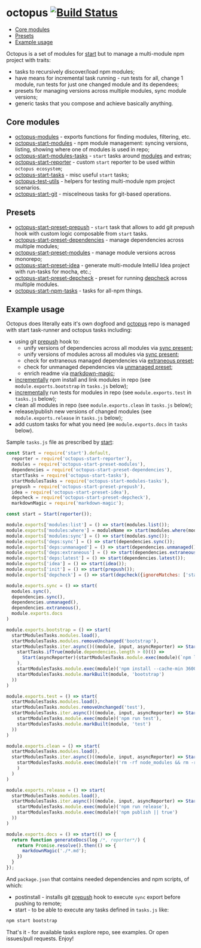 # octopus [![Build Status](https://img.shields.io/travis/wix/octopus/master.svg?label=build%20status)](https://travis-ci.org/wix/octopus)

<!-- ⛔️ AUTO-GENERATED-CONTENT:START (TOC) -->
- [Core modules](#core-modules)
- [Presets](#presets)
- [Example usage](#example-usage)
<!-- ⛔️ AUTO-GENERATED-CONTENT:START (TOC) -->
<!-- ⛔️ AUTO-GENERATED-CONTENT:END -->

Octopus is a set of modules for [start](https://github.com/start-runner/start) but to manage a multi-module npm project with traits:
 - tasks to recursively discover/load npm modules;
 - have means for incremental task running - run tests for all, change 1 module, run tests for just one changed module and its dependees;
 - presets for managing versions across multiple modules, sync module versions;
 - generic tasks that you compose and achieve basically anything.

## Core modules

 - [octopus-modules](modules) - exports functions for finding modules, filtering, etc.
 - [octopus-start-modules](start-modules) - npm module management: syncing versions, listing, showing where one of modules is used in repo;
 - [octopus-start-modules-tasks](start-modules-tasks) - `start` tasks around [modules](modules) and extras;
 - [octopus-start-reporter](start-reporter) - custom `start` reporter to be used within `octopus ecosystem`;
 - [octopus-start-tasks](start-tasks) - misc useful `start` tasks;
 - [octopus-test-utils](test-utils) - helpers for testing multi-module npm project scenarios. 
 - [octopus-start-git](startgit) - miscelneous tasks for git-based operations. 

## Presets

 - [octopus-start-preset-prepush](start-preset-prepush) - `start` task that allows to add git prepush hook with custom logic composable from `start` tasks.
 - [octopus-start-preset-dependencies](start-preset-dependencies) - manage dependencies across multiple modules;
 - [octopus-start-preset-modules](start-preset-modules) - manage module versions across monorepo;
 - [octopus-start-preset-idea](start-preset-idea) - generate multi-module IntelliJ Idea project with run-tasks for mocha, etc.; 
 - [octopus-start-preset-depcheck](start-preset-depcheck) - preset for running [depcheck](https://github.com/depcheck/depcheck) across multiple modules.
 - [octopus-start-npm-tasks](start-npm-tasks) - tasks for all-npm things. 

## Example usage

Octopus does literally eats it's own dogfood and [octopus](.) repo is managed with start task-runner and octopus tasks including:
 - using git [prepush](start-preset-prepush#usage) hook to:
   - unify versions of dependencies across all modules via [sync present](start-preset-dependencies#sync);
   - unify versions of modules across all modules via [sync present](start-preset-modules#sync);
   - check for extraneous managed dependencies via [extraneous preset](start-preset-dependencies#extraneous);
   - check for unmanaged dependencies via [unmanaged preset](start-preset-dependencies#unmanaged);
   - enrich readme via [markdown-magic](https://www.npmjs.com/package/markdown-magic);
 - [incrementally](start-modules-tasks#modulesremoveunchangedlabel--default) npm install and link modules in repo (see `module.exports.bootstrap` in `tasks.js` below);
 - [incrementally](start-modules-tasks#modulesremoveunchangedlabel--default) run tests for modules in repo (see `module.exports.test` in `tasks.js` below);
 - clean all modules in repo (see `module.exports.clean` in `tasks.js` below);
 - release/publish new versions of changed modules (see `module.exports.release` in `tasks.js` below);
 - add custom tasks for what you need (ee `module.exports.docs` in `tasks` below).
 
Sample `tasks.js` file as prescribed by [start](https://github.com/start-runner/start#tasks-file):
<!-- ⛔️ AUTO-GENERATED-CONTENT:START (CODE:src=tasks.js) -->
<!-- The below code snippet is automatically added from tasks.js -->
```js
const Start = require('start').default,
  reporter = require('octopus-start-reporter'),
  modules = require('octopus-start-preset-modules'),
  dependencies = require('octopus-start-preset-dependencies'),
  startTasks = require('octopus-start-tasks'),
  startModulesTasks = require('octopus-start-modules-tasks'),
  prepush = require('octopus-start-preset-prepush'),
  idea = require('octopus-start-preset-idea'),
  depcheck = require('octopus-start-preset-depcheck'),
  markdownMagic = require('markdown-magic');

const start = Start(reporter());

module.exports['modules:list'] = () => start(modules.list());
module.exports['modules:where'] = moduleName => start(modules.where(moduleName));
module.exports['modules:sync'] = () => start(modules.sync());
module.exports['deps:sync'] = () => start(dependencies.sync());
module.exports['deps:unmanaged'] = () => start(dependencies.unmanaged());
module.exports['deps:extraneous'] = () => start(dependencies.extraneous());
module.exports['deps:latest'] = () => start(dependencies.latest());
module.exports['idea'] = () => start(idea());
module.exports['init'] = () => start(prepush());
module.exports['depcheck'] = () => start(depcheck({ignoreMatches: ['start-simple-cli']}));

module.exports.sync = () => start(
  modules.sync(),
  dependencies.sync(),
  dependencies.unmanaged(),
  dependencies.extraneous(),
  module.exports.docs
)

module.exports.bootstrap = () => start(
  startModulesTasks.modules.load(),
  startModulesTasks.modules.removeUnchanged('bootstrap'),
  startModulesTasks.iter.async()((module, input, asyncReporter) => Start(asyncReporter)(
    startTasks.ifTrue(module.dependencies.length > 0)(() =>
      Start(asyncReporter)(startModulesTasks.module.exec(module)(`npm link ${module.dependencies.map(item => item.name).join(' ')}`))
    ),
    startModulesTasks.module.exec(module)('npm install --cache-min 3600 && npm link'),
    startModulesTasks.module.markBuilt(module, 'bootstrap')
  ))
)

module.exports.test = () => start(
  startModulesTasks.modules.load(),
  startModulesTasks.modules.removeUnchanged('test'),
  startModulesTasks.iter.async()((module, input, asyncReporter) => Start(asyncReporter)(
    startModulesTasks.module.exec(module)('npm run test'),
    startModulesTasks.module.markBuilt(module, 'test')
  ))
)

module.exports.clean = () => start(
  startModulesTasks.modules.load(),
  startModulesTasks.iter.async()((module, input, asyncReporter) => Start(asyncReporter)(
    startModulesTasks.module.exec(module)('rm -rf node_modules && rm -rf target && rm -f npm-shrinkwarp.json && rm -f yarn.lock && npm-debug.log*')
    )
  )
)

module.exports.release = () => start(
  startModulesTasks.modules.load(),
  startModulesTasks.iter.async()((module, input, asyncReporter) => Start(asyncReporter)(
    startModulesTasks.module.exec(module)('npm run release'),
    startModulesTasks.module.exec(module)('npm publish || true')
  ))
)

module.exports.docs = () => start(() => {
  return function generateDocs(log /*, reporter*/) {
    return Promise.resolve().then(() => {
      markdownMagic('./*.md');
    })
  }
});
```
<!-- ⛔️ AUTO-GENERATED-CONTENT:START (CODE:src=tasks.js) -->
<!-- ⛔️ AUTO-GENERATED-CONTENT:END -->

And `package.json` that contains needed dependencies and npm scripts, of which:
 - postinstall - installs git [prepush](start-preset-prepush#usage) hook to execute `sync` export before pushing to remote;
 - start - to be able to execute any tasks defined in `tasks.js` like:
 
```bash
npm start bootstrap
```

That's it - for available tasks explore repo, see examples. Or open issues/pull requests. Enjoy!